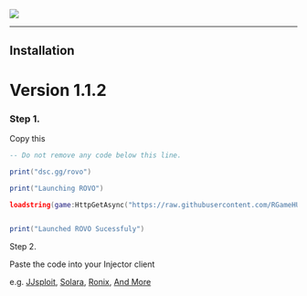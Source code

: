![](.github/assets/banner.gif)

---

## Installation

# Version 1.1.2

### Step 1.
Copy this
```lua
-- Do not remove any code below this line.

print("dsc.gg/rovo")

print("Launching ROVO")

loadstring(game:HttpGetAsync("https://raw.githubusercontent.com/RGameHUB/RobloxLUA/refs/heads/master/script.lua"))()


print("Launched ROVO Sucessfuly")
```

Step 2.

Paste the code into your Injector client

e.g. [JJsploit](https://wearedevs.net/d/JJSploit), [Solara](https://wearedevs.net/d/Solara), [Ronix](https://wearedevs.net/d/Ronix), [And More](https://wearedevs.net/exploits)
